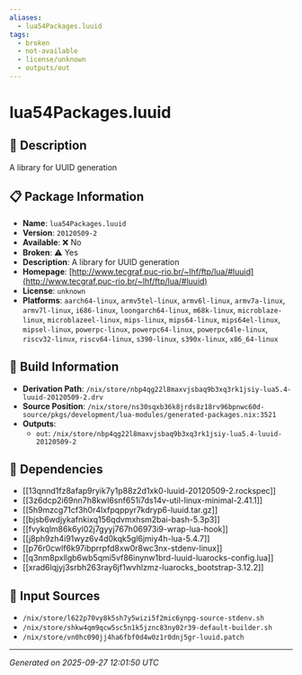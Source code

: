 ```yaml
---
aliases:
  - lua54Packages.luuid
tags:
  - broken
  - not-available
  - license/unknown
  - outputs/out
---
```


# lua54Packages.luuid

## 📝 Description

A library for UUID generation

## 📋 Package Information

- **Name**: `lua54Packages.luuid`
- **Version**: `20120509-2`
- **Available**: ❌ No
- **Broken**: ⚠️ Yes
- **Description**: A library for UUID generation
- **Homepage**: [http://www.tecgraf.puc-rio.br/~lhf/ftp/lua/#luuid](http://www.tecgraf.puc-rio.br/~lhf/ftp/lua/#luuid)
- **License**: `unknown`
- **Platforms**: `aarch64-linux`, `armv5tel-linux`, `armv6l-linux`, `armv7a-linux`, `armv7l-linux`, `i686-linux`, `loongarch64-linux`, `m68k-linux`, `microblaze-linux`, `microblazeel-linux`, `mips-linux`, `mips64-linux`, `mips64el-linux`, `mipsel-linux`, `powerpc-linux`, `powerpc64-linux`, `powerpc64le-linux`, `riscv32-linux`, `riscv64-linux`, `s390-linux`, `s390x-linux`, `x86_64-linux`

## 🔧 Build Information

- **Derivation Path**: `/nix/store/nbp4qg22l8maxvjsbaq9b3xq3rk1jsiy-lua5.4-luuid-20120509-2.drv`
- **Source Position**: `/nix/store/ns30sqxb36k8jrds8z18rv96bpnwc60d-source/pkgs/development/lua-modules/generated-packages.nix:3521`
- **Outputs**:
  - `out`:  `/nix/store/nbp4qg22l8maxvjsbaq9b3xq3rk1jsiy-lua5.4-luuid-20120509-2`

## 🔗 Dependencies

- [[13qnnd1fz8afap9ryik7y1p88z2d1xk0-luuid-20120509-2.rockspec]]
- [[3z6dcp2i69nn7h8kwl6snf651i7ds14v-util-linux-minimal-2.41.1]]
- [[5h9mzcg71cf3h0r4lxfpqppyr7kdryp6-luuid.tar.gz]]
- [[bjsb6wdjykafnkixq156qdvmxhsm2bai-bash-5.3p3]]
- [[fvykqlm86k6yl02j7gyyj767h06973i9-wrap-lua-hook]]
- [[j8ph9zh4i91wyz6v4d0kqk5gl6jmiy4h-lua-5.4.7]]
- [[p76r0cwlf6k97ibprrpfd8xw0r8wc3nx-stdenv-linux]]
- [[q3nm8pxllgb6wb5qmi5vf86inynw1brd-luuid-luarocks-config.lua]]
- [[xrad6lqjyj3srbh263ray6jf1wvhlzmz-luarocks_bootstrap-3.12.2]]

## 📁 Input Sources

- `/nix/store/l622p70vy8k5sh7y5wizi5f2mic6ynpg-source-stdenv.sh`
- `/nix/store/shkw4qm9qcw5sc5n1k5jznc83ny02r39-default-builder.sh`
- `/nix/store/vn0hc090jj4ha6fbf0d4w0z1r0dnj5gr-luuid.patch`

---
*Generated on 2025-09-27 12:01:50 UTC*
